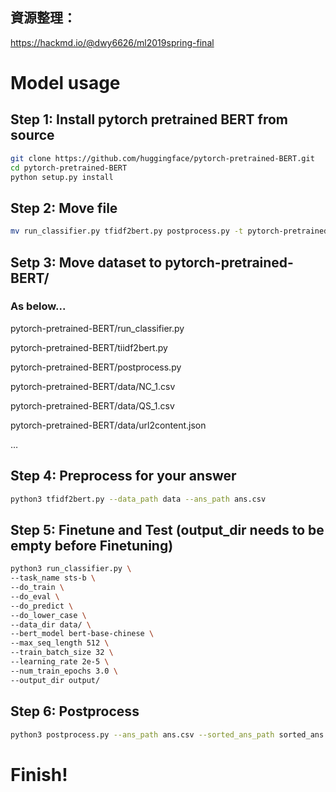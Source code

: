 ## 資源整理：

https://hackmd.io/@dwy6626/ml2019spring-final

# Model usage

## Step 1: Install pytorch pretrained BERT from source


```bash
git clone https://github.com/huggingface/pytorch-pretrained-BERT.git
cd pytorch-pretrained-BERT
python setup.py install
```

## Step 2: Move file

```bash
mv run_classifier.py tfidf2bert.py postprocess.py -t pytorch-pretrained-BERT/
```

## Setp 3: Move dataset to pytorch-pretrained-BERT/

### As below...

pytorch-pretrained-BERT/run_classifier.py

pytorch-pretrained-BERT/tiidf2bert.py

pytorch-pretrained-BERT/postprocess.py

pytorch-pretrained-BERT/data/NC_1.csv

pytorch-pretrained-BERT/data/QS_1.csv

pytorch-pretrained-BERT/data/url2content.json

…


## Step 4: Preprocess for your answer

```bash
python3 tfidf2bert.py --data_path data --ans_path ans.csv
```

## Step 5: Finetune and Test (output_dir needs to be empty before Finetuning) 

```bash
python3 run_classifier.py \
--task_name sts-b \
--do_train \
--do_eval \
--do_predict \
--do_lower_case \
--data_dir data/ \
--bert_model bert-base-chinese \
--max_seq_length 512 \
--train_batch_size 32 \
--learning_rate 2e-5 \
--num_train_epochs 3.0 \
--output_dir output/
```

## Step 6: Postprocess 

```bash
python3 postprocess.py --ans_path ans.csv --sorted_ans_path sorted_ans.csv
```


# Finish!

